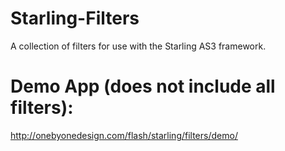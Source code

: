 Starling-Filters
================

A collection of filters for use with the Starling AS3 framework.



Demo App (does not include all filters):
=======================================

http://onebyonedesign.com/flash/starling/filters/demo/


